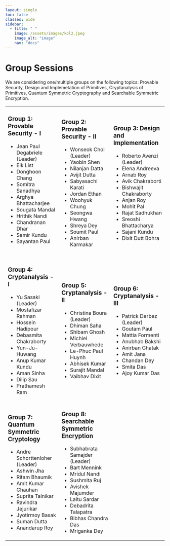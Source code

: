 ```yaml
---
layout: single
toc: false
classes: wide
sidebar:  
  - title: " "   
    image: /assets/images/kol2.jpeg
    image_alt: "image"
    nav: "docs"
---
```



# Group Sessions

We are considering one/multiple groups on the following topics: Provable Security, Design and Implemetation of Primitives, Cryptanalysis of Primitives, Quantum Symmetric Cryptography and Searchable Symmetric Encryption.

<table width="105%" id="tblGroup" cellspacing="10px" border="0">
<tr>
<td>  
<h3>Group 1: Provable Security - I</h3>
<ul>
<li>Jean Paul Degabriele (Leader)</li>
<li>Eik List</li>
<li>Donghoon Chang</li>
<li>Somitra Sanadhya</li>
<li>Arghya Bhattacharjee</li>
<li>Sougata Mandal</li>
<li>Hrithik Nandi</li>
<li>Chandranan Dhar</li>
<li>Samir Kundu</li>
<li>Sayantan Paul</li><br>
</ul>
</td>
<td>  
<h3>Group 2: Provable Security - II </h3>
<ul>
<li>Wonseok Choi (Leader) </li>
<li>Yaobin Shen</li>
<li>Nilanjan Datta</li>
<li>Avijit Dutta</li>
<li>Sabyasachi Karati</li>
<li>Jordan Ethan</li>
<li>Woohyuk Chung</li>
<li>Seongwa Hwang</li>
<li>Shreya Dey</li>
<li>Soumit Paul</li>  
<li>Anirban Karmakar</li>
</ul>
</td>
<td>
<h3>Group 3: Design and Implementation </h3>
<ul>
<li>Roberto Avenzi (Leader)</li>
<li>Elena Andreeva</li>
<li>Arnab Roy</li>
<li>Avik Chakraborti</li>
<li>Bishwajit Chakraborty</li>
<li>Anjan Roy</li>
<li>Mohit Pal</li>
<li>Rajat Sadhukhan</li>
<li>Sreoshi Bhattacharya</li>
<li>Sajani Kundu</li>  
<li>Dixit Dutt Bohra</li>
</ul>
</td>
</tr>
<tr>
<td>
<h3>Group 4: Cryptanalysis - I </h3>
<ul> 
<li>Yu Sasaki (Leader) </li>
<li>Mostafizar Rahman</li>
<li>Hossein Hadipour</li>
<li>Debasmita Chakraborty</li>
<li>Yun-Ju-Huwang</li>
<li>Anup Kumar Kundu</li>
<li>Aman Sinha</li>
<li>Dilip Sau</li>
<li>Prathamesh Ram</li>
</ul>  
</td>  
<td>
<h3>Group 5: Cryptanalysis - II </h3>
<ul> 
<li>Christina Boura (Leader) </li>
<li>Dhiman Saha</li>
<li>Shibam Ghosh</li>
<li>Michiel Verbauwhede</li>
<li>Le-Phuc Paul Huynh</li>
<li>Abhisek Kumar</li>
<li>Surajit Mandal</li>
<li>Vaibhav Dixit</li>
</ul>  
</td>  
<td>
<h3>Group 6: Cryptanalysis - III </h3>
<ul> 
<li>Patrick Derbez (Leader) </li>
<li>Goutam Paul</li>
<li>Mattia Formenti</li>
<li>Anubhab Bakshi</li>
<li>Anirban Ghatak</li>
<li>Amit Jana</li>
<li>Chandan Dey</li>
<li>Smita Das</li>
<li>Ajoy Kumar Das</li>  
</ul>  
</td>  
</tr>
<tr>
<td>
<h3>Group 7: Quantum Symmetric Cryptology </h3>
<ul> 
<li>Andre Schorttenloher (Leader) </li>
<li>Ashwin Jha</li>
<li>Ritam Bhaumik</li>
<li>Amit Kumar Chauhan</li>
<li>Suprita Talnikar</li>
<li>Ravindra Jejurikar</li>
<li>Jyotirmoy Basak</li>
<li>Suman Dutta</li>
<li>Anandarup Roy</li>
</ul>  
</td>  
<td>
<h3>Group 8: Searchable Symmetric Encryption </h3>
<ul> 
<li>Subhabrata Samajder (Leader) </li>
<li>Bart Mennink</li>
<li>Mridul Nandi</li>
<li>Sushmita Ruj</li>
<li>Avishek Majumder</li>
<li>Laltu Sardar</li>
<li>Debadrita Talapatra</li>
<li>Bibhas Chandra Das</li>
<li>Mriganka Dey</li>
</ul>  
</td>  
</tr>
</table>

